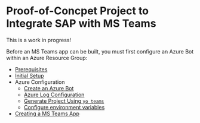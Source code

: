 # Proof-of-Concpet Project to Integrate SAP with MS Teams

This is a work in progress!

Before an MS Teams app can be built, you must first configure an Azure Bot within an Azure Resource Group:

* [Prerequisites](./docs/prerequisites.md)
* [Initial Setup](./docs/initial_setup.md)
* Azure Configuration
   * [Create an Azure Bot](./docs/azure_bot_creation.md)
   * [Azure Log Configuration](./docs/azure_log_config.md)
   * [Generate Project Using `yo teams`](./docs/yo_teams.md)
   * [Configure environment variables](./docs/env_vars.md)
* [Creating a MS Teams App](./docs/basic_teams_app.md)
